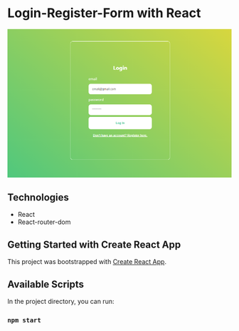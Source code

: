 # Login-Register-Form with React

![Hero](./src/assets/img/preview.png "Hero")

## Technologies
- React
- React-router-dom

## Getting Started with Create React App

This project was bootstrapped with [Create React App](https://github.com/facebook/create-react-app).

## Available Scripts

In the project directory, you can run:

### `npm start`